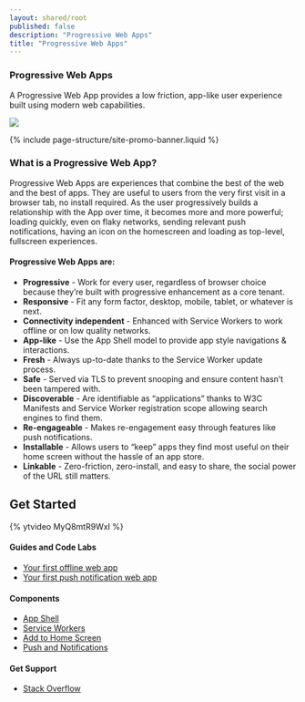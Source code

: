 ```yaml
---
layout: shared/root
published: false
description: "Progressive Web Apps"
title: "Progressive Web Apps"
---
```


<div class="wf-landing-section">
  <div class="page-content mdl-grid">
    <div class="mdl-cell mdl-cell--6-col mdl-cell--4-col-tablet">
      <h3>Progressive Web Apps</b></h3>
      <p>
        A Progressive Web App provides a low friction, app-like user experience
        built using modern web capabilities.
      </p>
    </div>
    <div class="mdl-cell mdl-cell--6-col mdl-cell--4-col-tablet">
      <img src="/web/imgs/dgc-web-w1x.jpg">
    </div>
  </div>
</div>

{% include page-structure/site-promo-banner.liquid %}

### What is a Progressive Web App?

Progressive Web Apps are experiences that combine the best of the web and 
the best of apps. They are useful to users from the very first visit in 
a browser tab, no install required. As the user progressively builds 
a relationship with the App over time, it becomes more and more 
powerful; loading quickly, even on flaky networks, sending relevant 
push notifications, having an icon on the homescreen and loading as 
top-level, fullscreen experiences.

#### Progressive Web Apps are:

* **Progressive** - Work for every user, regardless of browser choice because they’re built with progressive enhancement as a core tenant.
* **Responsive**  - Fit any form factor, desktop, mobile, tablet, or whatever is next.
* **Connectivity independent** - Enhanced with Service Workers to work offline or on low quality networks.
* **App-like** - Use the App Shell model to provide app style navigations & interactions.
* **Fresh** - Always up-to-date thanks to the Service Worker update process.
* **Safe** - Served via TLS to prevent snooping and ensure content hasn’t been tampered with.
* **Discoverable** - Are identifiable as “applications” thanks to W3C Manifests and Service Worker registration scope allowing search engines to find them.
* **Re-engageable** - Makes re-engagement easy through features like push notifications.
* **Installable** - Allows users to “keep” apps they find most useful on their home screen without the hassle of an app store.
* **Linkable** - Zero-friction, zero-install, and easy to share, the social power of the URL still matters.

<div class="wf-landing-section">
  <div class="page-content mdl-grid">
    <h2 class="mdl-cell mdl-cell--12-col">
      Get Started
    </h2>
    <div class="mdl-cell mdl-cell--6-col mdl-cell--4-col-tablet">
      {% ytvideo MyQ8mtR9WxI %}
    </div>
    <div class="mdl-cell mdl-cell--6-col mdl-cell--4-col-tablet">
      <h4>Guides and Code Labs</h4>
      <ul>
        <li><a href="https://developers.google.com/web/fundamentals/getting-started/your-first-offline-web-app/">Your first offline web app</a></li>
        <li><a href="https://developers.google.com/web/fundamentals/getting-started/push-notifications/">Your first push notification web app</a></li>
      </ul>
      <h4>Components</h4>
      <ul>
        <li><a href="https://developers.google.com/web/updates/2015/11/app-shell">App Shell</a></li>
        <li><a href="https://slightlyoff.github.io/ServiceWorker/spec/service_worker/">Service Workers</a></li>
        <li><a href="https://developers.google.com/web/updates/2015/03/increasing-engagement-with-app-install-banners-in-chrome-for-android">Add to Home Screen</a></li>
        <li><a href="https://developers.google.com/web/fundamentals/engage-and-retain/push-notifications/">Push and Notifications</a></li>
      </ul>
      <h4>Get Support</h4>
      <ul>
        <li><a href="http://stackoverflow.com/questions/tagged/progressive-web-apps">Stack Overflow</a></li>
      </ul>
    </div>
  </div>
</div>
